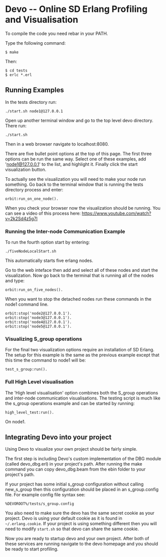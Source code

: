 Devo -- Online SD Erlang Profiling and Visualisation
=====================================================

To compile the code you need rebar in your PATH.

Type the following command:
```
$ make
```
Then:

```
$ cd tests
$ erlc *.erl
```

Running Examples
----------------
In the tests directory run:

```
./start.sh node1@127.0.0.1
```

Open up another terminal window and go to the top level devo directory. There run:

```
./start.sh
```

Then in a web browser navigate to localhost:8080.

There are five bullet point options at the top of this page. The first three options can be run the same way. Select one of these examples, add 'node1@127.0.0.1' to the list, and highlight it. Finally click the start visualization button. 

To actually see the visualization you will need to make your node run something. Go back to the terminal window that is running the tests directory process and enter:

```
orbit:run_on_one_node().
```

When you check your browser now the visualization should be running. You can see a video of this process here: https://www.youtube.com/watch?v=2k2Sd4z5g7I

### Running the Inter-node Communication Example

To run the fourth option start by entering:

```
./fiveNodeLocalStart.sh
```
This automatically starts five erlang nodes.

Go to the web inteface then add and select all of these nodes and start the visualization. Now go back to the terminal that is running all of the nodes and type:

```
orbit:run_on_five_nodes().
```

When you want to stop the detached nodes run these commands in the node1 command line.

```
orbit:stop('node2@127.0.0.1').
orbit:stop('node3@127.0.0.1').
orbit:stop('node4@127.0.0.1').
orbit:stop('node5@127.0.0.1').
```

### Visualizing S_group operations

For the final two visualization options require an installation of SD Erlang. The setup for this example is the same as the previous example except that this time the command to node1 will be:

```
test_s_group:run().
```

### Full High Level visualisation

The 'High level visualisation' option combines both the S\_group operations and inter-node communication visualisations. The testing script is much like the s\_group operations example and can be started by running:

```
high_level_test:run().
```

On node1.

Integrating Devo into your project
----------------------------------

Using Devo to visualize your own project should be fairly simple.

The first step is including Devo's custom implementation of the DBG
module (called devo\_dbg.erl) in your project's path. After running the make command you can copy devo_dbg.beam from the ebin folder to your project's path.

If your project has some initial s\_group configuration without calling new\_s\_group then this configuration should be placed in an s_group.config file. For example config file syntax see:
   
   ```
   %DEVOROOT%/tests/s_group.config
   ```
You also need to make sure the devo has the same secret cookie as your project. Devo is using your default cookie as it is found in ``` ~/.erlang.cookie```. If your project is using something different then you will need to modify ```start.sh``` so that devo can share the same cookie.

Now you are ready to startup devo and your own project. After both of these services are running navigate to the devo homepage and you should be ready to start profiling.
